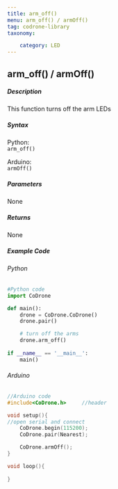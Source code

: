 ```yaml
---
title: arm_off()
menu: arm_off() / armOff()
tag: codrone-library
taxonomy:

	category: LED
---
```


## arm_off() / armOff()

##### Description

This function turns off the arm LEDs

##### Syntax
Python:<br />
```arm_off()```<br />

Arduino:<br />
```armOff()```<br />

##### Parameters

None

##### Returns

None

##### Example Code
###### Python
```python
#Python code
import CoDrone

def main():
	drone = CoDrone.CoDrone()
	drone.pair()

	# turn off the arms
	drone.arm_off()
	
if __name__ == '__main__':
	main()

```
###### Arduino
```c
//Arduino code
#include<CoDrone.h>		//header

void setup(){
//open serial and connect
	CoDrone.begin(115200);
	CoDrone.pair(Nearest);

	CoDrone.armOff();
}

void loop(){
	
}

```